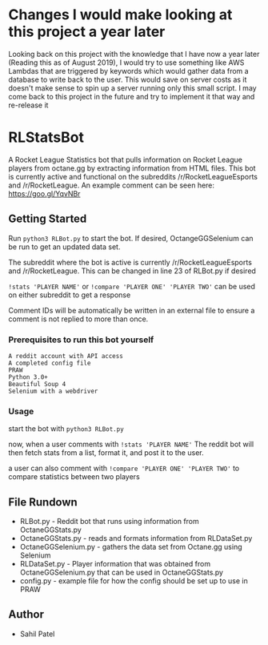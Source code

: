 # Changes I would make looking at this project a year later
Looking back on this project with the knowledge that I have now a year later (Reading this as of August 2019), I would try to use something like AWS Lambdas that are triggered by keywords which would gather data from a database to write back to the user. This would save on server costs as it doesn't make sense to spin up a server running only this small script. I may come back to this project in the future and try to implement it that way and re-release it

# RLStatsBot
A Rocket League Statistics bot that pulls information on Rocket League players from octane.gg by extracting information from HTML files. This bot is currently active and functional on the subreddits /r/RocketLeagueEsports and /r/RocketLeague. An example comment can be seen  here: https://goo.gl/YqvNBr

## Getting Started 
Run ```python3 RLBot.py``` to start the bot. If desired, OctangeGGSelenium can be run to get an updated data set.  

The subreddit where the bot is active is currently /r/RocketLeagueEsports and /r/RocketLeague. This can be changed in line 23 of RLBot.py if desired

```!stats 'PLAYER NAME'``` or  ```!compare 'PLAYER ONE' 'PLAYER TWO'``` can be used on either subreddit to get a response

Comment IDs will be automatically be written in an external file to ensure a comment is not replied to more than once.

### Prerequisites to run this bot yourself
```
A reddit account with API access
A completed config file
PRAW
Python 3.0+
Beautiful Soup 4
Selenium with a webdriver
```
### Usage
start the bot with ```python3 RLBot.py```

now, when a user comments with ```!stats 'PLAYER NAME'``` The reddit bot will then fetch stats from a list, format it, and post it to the user.

a user can also comment with ```!compare 'PLAYER ONE' 'PLAYER TWO'``` to compare statistics between two players

## File Rundown
* RLBot.py - Reddit bot that runs using information from OctaneGGStats.py
* OctaneGGStats.py - reads and formats information from RLDataSet.py	
* OctaneGGSelenium.py	- gathers the data set from Octane.gg using Selenium
* RLDataSet.py - Player information that was obtained from OctaneGGSelenium.py that can be used in OctaneGGStats.py 
* config.py - example file for how the config should be set up to use in PRAW

## Author
* Sahil Patel
